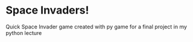 # Space Invaders!  
Quick Space Invader game created with py game for a final project in my python lecture

